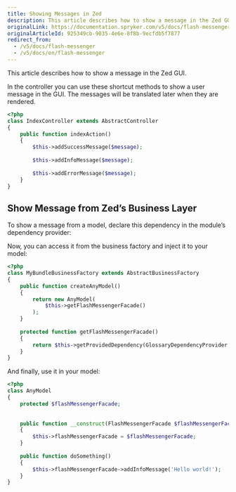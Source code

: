 ```yaml
---
title: Showing Messages in Zed
description: This article describes how to show a message in the Zed GUI.
originalLink: https://documentation.spryker.com/v5/docs/flash-messenger
originalArticleId: 925349cb-9035-4e6e-8f8b-9ecfdb5f7877
redirect_from:
  - /v5/docs/flash-messenger
  - /v5/docs/en/flash-messenger
---
```


This article describes how to show a message in the Zed GUI.

In the controller you can use these shortcut methods to show a user message in the GUI. The messages will be translated later when they are rendered.


```php
<?php
class IndexController extends AbstractController
{
    public function indexAction()
    {
        $this->addSuccessMessage($message);
 
        $this->addInfoMessage($message);
 
        $this->addErrorMessage($message);
    }
}
```

## Show Message from Zed’s Business Layer
To show a message from a model, declare this dependency in the module’s dependency provider:

Now, you can access it from the business factory and inject it to your model:

```php
<?php
class MyBundleBusinessFactory extends AbstractBusinessFactory
{
    public function createAnyModel()
    {
        return new AnyModel(
            $this->getFlashMessengerFacade()
        );
    }
 
    protected function getFlashMessengerFacade()
    {
        return $this->getProvidedDependency(GlossaryDependencyProvider::FACADE_FLASH_MESSENGER);
    }
}
```

And finally, use it in your model:

```php
<?php
class AnyModel
{
    protected $flashMessengerFacade;
 
 
    public function __construct(FlashMessengerFacade $flashMessengerFacade)
    {
        $this->flashMessengerFacade = $flashMessengerFacade;
    }
 
    public function doSomething()
    {
        $this->flashMessengerFacade->addInfoMessage('Hello world!');
    }
}
```
